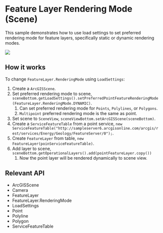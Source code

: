 <h1>Feature Layer Rendering Mode (Scene)</h1>

<p>This sample demonstrates how to use load settings to set preferred rendering mode for feature layers, specifically static or dynamic rendering modes.</p>

<p><img src="FeatureLayerRenderingModeScene.gif"/></p>

<h2>How it works</h2>

<p>To change <code>FeatureLayer.RenderingMode</code> using <code>LoadSettings</code>:</p>

<ol>
    <li>Create a <code>ArcGISScene</code>.</li>
    <li>Set preferred rendering mode to scene, <code>sceneBottom.getLoadSettings().setPreferredPointFeatureRenderingMode(FeatureLayer.RenderingMode.DYNAMIC)</code>.
      <ol>
        <li>Can set preferred rendering mode for <code>Points</code>, <code>Polylines</code>, or <code>Polygons</code>.</li>
        <li><code>Multipoint</code> preferred rendering mode is the same as point.</li>
      </ol>
    </li>
    <li>Set scene to <code>SceneView</code>, <code>sceneViewBottom.setArcGISScene(sceneBottom)</code>.</li>
    <li>Create a <code>ServiceFeatureTable</code> from a point service, <code>new ServiceFeatureTable("http://sampleserver6.arcgisonline.com/arcgis/rest/services/Energy/Geology/FeatureServer/0");</code>.</li>
    <li>Create <code>FeatureLayer</code> from table, <code>new FeatureLayer(poinServiceFeatureTable)</code>.</li>
    <li>Add layer to scene, <code>sceneBottom.getOperationalLayers().add(pointFeatureLayer.copy())</code>
      <ol>
        <li>Now the point layer will be rendered dynamically to scene view.</li>
      </ol>
    </li>
</ol>

<h2>Relevant API</h2>

<ul>
    <li>ArcGISScene</li>
    <li>Camera</li>
    <li>FeatureLayer</li>
    <li>FeatureLayer.RenderingMode</li>
    <li>LoadSettings</li>
    <li>Point</li>
    <li>Polyline</li>
    <li>Polygon</li>
    <li>ServiceFeatureTable</li>
</ul>


